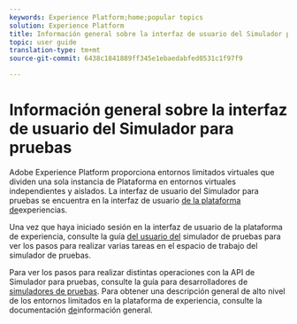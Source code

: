 ```yaml
---
keywords: Experience Platform;home;popular topics
solution: Experience Platform
title: Información general sobre la interfaz de usuario del Simulador para pruebas
topic: user guide
translation-type: tm+mt
source-git-commit: 6438c1841889ff345e1ebaedabfed0531c1f97f9

---
```



# Información general sobre la interfaz de usuario del Simulador para pruebas


Adobe Experience Platform proporciona entornos limitados virtuales que dividen una sola instancia de Plataforma en entornos virtuales independientes y aislados. La interfaz de usuario del Simulador para pruebas se encuentra en la interfaz de usuario [de la plataforma de](https://platform.adobe.com)experiencias.

Una vez que haya iniciado sesión en la interfaz de usuario de la plataforma de experiencia, consulte la guía [del usuario del](user-guide.md) simulador de pruebas para ver los pasos para realizar varias tareas en el espacio de trabajo del simulador de pruebas.

Para ver los pasos para realizar distintas operaciones con la API de Simulador para pruebas, consulte la guía para desarrolladores de [simuladores de pruebas](../api/getting-started.md). Para obtener una descripción general de alto nivel de los entornos limitados en la plataforma de experiencia, consulte la documentación [de](../home.md)información general.

